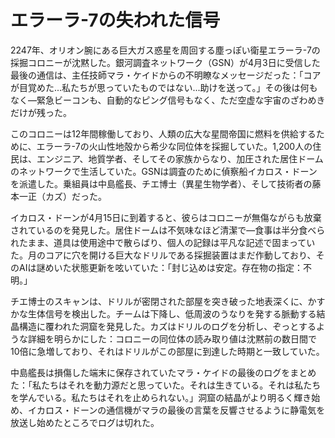 # エラーラ-7の失われた信号

2247年、オリオン腕にある巨大ガス惑星を周回する塵っぽい衛星エラーラ-7の採掘コロニーが沈黙した。銀河調査ネットワーク（GSN）が4月3日に受信した最後の通信は、主任技師マラ・ケイドからの不明瞭なメッセージだった：「コアが目覚めた...私たちが思っていたものではない...助けを送って。」その後は何もなく—緊急ビーコンも、自動的なピング信号もなく、ただ空虚な宇宙のざわめきだけが残った。

このコロニーは12年間稼働しており、人類の広大な星間帝国に燃料を供給するために、エラーラ-7の火山性地殻から希少な同位体を採掘していた。1,200人の住民は、エンジニア、地質学者、そしてその家族からなり、加圧された居住ドームのネットワークで生活していた。GSNは調査のために偵察船イカロス・ドーンを派遣した。乗組員は中島艦長、チエ博士（異星生物学者）、そして技術者の藤本一正（カズ）だった。

イカロス・ドーンが4月15日に到着すると、彼らはコロニーが無傷ながらも放棄されているのを発見した。居住ドームは不気味なほど清潔で—食事は半分食べられたまま、道具は使用途中で散らばり、個人の記録は平凡な記述で固まっていた。月のコアに穴を開ける巨大なドリルである採掘装置はまだ作動しており、そのAIは謎めいた状態更新を呟いていた：「封じ込めは安定。存在物の指定：不明。」

チエ博士のスキャンは、ドリルが密閉された部屋を突き破った地表深くに、かすかな生体信号を検出した。チームは下降し、低周波のうなりを発する脈動する結晶構造に覆われた洞窟を発見した。カズはドリルのログを分析し、ぞっとするような詳細を明らかにした：コロニーの同位体の読み取り値は沈黙前の数日間で10倍に急増しており、それはドリルがこの部屋に到達した時期と一致していた。

中島艦長は損傷した端末に保存されていたマラ・ケイドの最後のログをまとめた：「私たちはそれを動力源だと思っていた。それは生きている。それは私たちを学んでいる。私たちはそれを止められない。」洞窟の結晶がより明るく輝き始め、イカロス・ドーンの通信機がマラの最後の言葉を反響させるように静電気を放送し始めたところでログは切れた。
